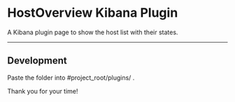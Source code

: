 # HostOverview Kibana Plugin

A Kibana plugin page to show the host list with their states.

---

## Development

Paste the folder into #project_root/plugins/ .

Thank you for your time!
